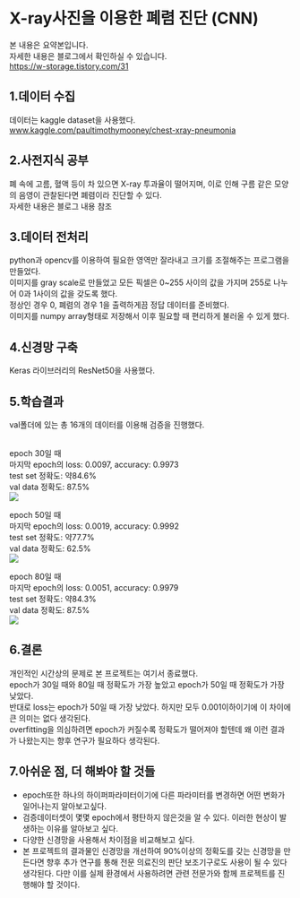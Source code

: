 X-ray사진을 이용한 폐렴 진단 (CNN)
================
본 내용은 요약본입니다.</br>
자세한 내용은 블로그에서 확인하실 수 있습니다.</br>
https://w-storage.tistory.com/31

1.데이터 수집
------------
데이터는 kaggle dataset을 사용했다.</br>
www.kaggle.com/paultimothymooney/chest-xray-pneumonia

2.사전지식 공부
------------
폐 속에 고름, 혈액 등이 차 있으면 X-ray 투과율이 떨어지며, 이로 인해 구름 같은 모양의 음영이 관찰된다면 폐렴이라 진단할 수 있다.</br>
자세한 내용은 블로그 내용 참조

3.데이터 전처리
------------
python과 opencv를 이용하여 필요한 영역만 잘라내고 크기를 조절해주는 프로그램을 만들었다.</br>
이미지를 gray scale로 만들었고 모든 픽셀은 0~255 사이의 값을 가지며 255로 나누어 0과 1사이의 값을 갖도록 했다.</br>
정상인 경우 0, 폐렴의 경우 1을 출력하게끔 정답 데이터를 준비했다.</br>
이미지를 numpy array형태로 저장해서 이후 필요할 때 편리하게 불러올 수 있게 했다.</br>

4.신경망 구축
------------
Keras 라이브러리의 ResNet50을 사용했다.

5.학습결과
------------
val폴더에 있는 총 16개의 데이터를 이용해 검증을 진행했다.</br></br>

epoch 30일 때</br>
마지막 epoch의 loss: 0.0097, accuracy: 0.9973</br>
test set 정확도: 약84.6%</br>
val data 정확도: 87.5%</br>
<img src= "https://user-images.githubusercontent.com/25631105/95660689-786d5b80-0b64-11eb-9b26-5ee427537954.png"></img></br>

epoch 50일 때</br>
마지막 epoch의 loss: 0.0019, accuracy: 0.9992</br>
test set 정확도: 약77.7%</br>
val data 정확도: 62.5%</br>
<img src= "https://user-images.githubusercontent.com/25631105/95660692-7acfb580-0b64-11eb-8ce1-580700532424.png"></img></br>

epoch 80일 때</br>
마지막 epoch의 loss: 0.0051, accuracy: 0.9979</br>
test set 정확도: 약84.3%</br>
val data 정확도: 87.5%</br>
<img src= "https://user-images.githubusercontent.com/25631105/95660694-7b684c00-0b64-11eb-9066-570c433cc442.png"></img></br>

6.결론
------------
개인적인 시간상의 문제로 본 프로젝트는 여기서 종료했다.</br>
epoch가 30일 때와 80일 때 정확도가 가장 높았고 epoch가 50일 때 정확도가 가장 낮았다.</br>
반대로 loss는 epoch가 50일 때 가장 낮았다. 하지만 모두 0.001이하이기에 이 차이에 큰 의미는 없다 생각된다.</br>
overfitting을 의심하려면 epoch가 커질수록 정확도가 떨어져야 할텐데 왜 이런 결과가 나왔는지는 향후 연구가 필요하다 생각된다.</br>

7.아쉬운 점, 더 해봐야 할 것들
------------
* epoch또한 하나의 하이퍼파라미터이기에 다른 파라미터를 변경하면 어떤 변화가 일어나는지 알아보고싶다.
* 검증데이터셋이 몇몇 epoch에서 평탄하지 않은것을 알 수 있다. 이러한 현상이 발생하는 이유를 알아보고 싶다.
* 다양한 신경망을 사용해서 차이점을 비교해보고 싶다.
* 본 프로젝트의 결과물인 신경망을 개선하여 90%이상의 정확도를 갖는 신경망을 만든다면 향후 추가 연구를 통해 전문 의료진의 판단 보조기구로도 사용이 될 수 있다 생각된다. 다만 이를 실제 환경에서 사용하려면 관련 전문가와 함께 프로젝트를 진행해야 할 것이다.
